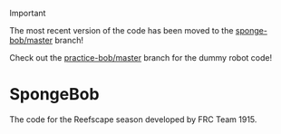 > [!IMPORTANT]
> The most recent version of the code has been moved to the [sponge-bob/master](https://github.com/FRCTeam1915/SpongeBob/tree/sponge-bob/master) branch!
> 
> Check out the [practice-bob/master](https://github.com/FRCTeam1915/SpongeBob/tree/practice-bob/master) branch for the dummy robot code!

# SpongeBob

The code for the Reefscape season developed by FRC Team 1915.